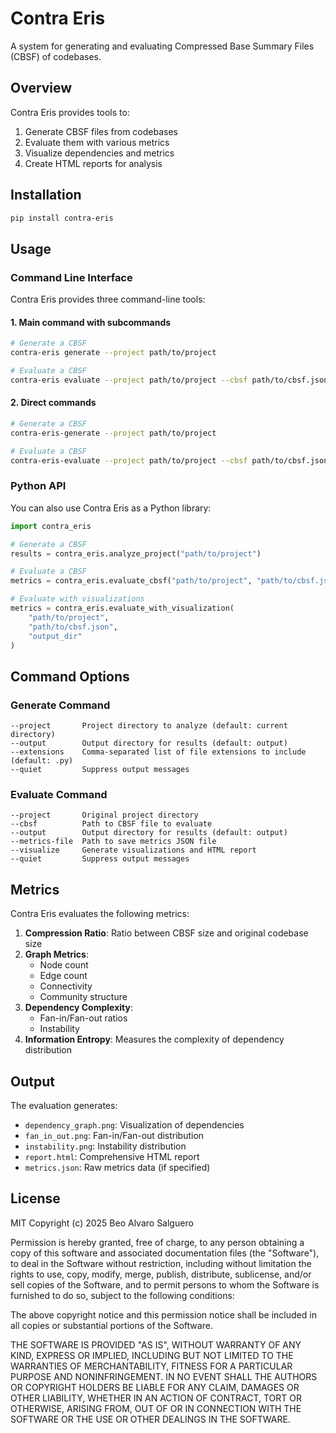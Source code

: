# Contra Eris

A system for generating and evaluating Compressed Base Summary Files (CBSF) of codebases.

## Overview

Contra Eris provides tools to:
1. Generate CBSF files from codebases
2. Evaluate them with various metrics
3. Visualize dependencies and metrics
4. Create HTML reports for analysis

## Installation

```bash
pip install contra-eris
```

## Usage

### Command Line Interface

Contra Eris provides three command-line tools:

#### 1. Main command with subcommands

```bash
# Generate a CBSF
contra-eris generate --project path/to/project

# Evaluate a CBSF
contra-eris evaluate --project path/to/project --cbsf path/to/cbsf.json --visualize
```

#### 2. Direct commands

```bash
# Generate a CBSF
contra-eris-generate --project path/to/project

# Evaluate a CBSF
contra-eris-evaluate --project path/to/project --cbsf path/to/cbsf.json --visualize
```

### Python API

You can also use Contra Eris as a Python library:

```python
import contra_eris

# Generate a CBSF
results = contra_eris.analyze_project("path/to/project")

# Evaluate a CBSF
metrics = contra_eris.evaluate_cbsf("path/to/project", "path/to/cbsf.json")

# Evaluate with visualizations
metrics = contra_eris.evaluate_with_visualization(
    "path/to/project", 
    "path/to/cbsf.json", 
    "output_dir"
)
```

## Command Options

### Generate Command

```
--project       Project directory to analyze (default: current directory)
--output        Output directory for results (default: output)
--extensions    Comma-separated list of file extensions to include (default: .py)
--quiet         Suppress output messages
```

### Evaluate Command

```
--project       Original project directory
--cbsf          Path to CBSF file to evaluate
--output        Output directory for results (default: output)
--metrics-file  Path to save metrics JSON file
--visualize     Generate visualizations and HTML report
--quiet         Suppress output messages
```

## Metrics

Contra Eris evaluates the following metrics:

1. **Compression Ratio**: Ratio between CBSF size and original codebase size
2. **Graph Metrics**: 
   - Node count
   - Edge count
   - Connectivity
   - Community structure
3. **Dependency Complexity**:
   - Fan-in/Fan-out ratios
   - Instability
4. **Information Entropy**: Measures the complexity of dependency distribution

## Output

The evaluation generates:
- `dependency_graph.png`: Visualization of dependencies
- `fan_in_out.png`: Fan-in/Fan-out distribution
- `instability.png`: Instability distribution
- `report.html`: Comprehensive HTML report
- `metrics.json`: Raw metrics data (if specified)

## License

MIT 
Copyright (c) 2025 Beo Alvaro Salguero

Permission is hereby granted, free of charge, to any person obtaining a copy
of this software and associated documentation files (the "Software"), to deal
in the Software without restriction, including without limitation the rights
to use, copy, modify, merge, publish, distribute, sublicense, and/or sell
copies of the Software, and to permit persons to whom the Software is
furnished to do so, subject to the following conditions:

The above copyright notice and this permission notice shall be included in all
copies or substantial portions of the Software.

THE SOFTWARE IS PROVIDED "AS IS", WITHOUT WARRANTY OF ANY KIND, EXPRESS OR
IMPLIED, INCLUDING BUT NOT LIMITED TO THE WARRANTIES OF MERCHANTABILITY,
FITNESS FOR A PARTICULAR PURPOSE AND NONINFRINGEMENT. IN NO EVENT SHALL THE
AUTHORS OR COPYRIGHT HOLDERS BE LIABLE FOR ANY CLAIM, DAMAGES OR OTHER
LIABILITY, WHETHER IN AN ACTION OF CONTRACT, TORT OR OTHERWISE, ARISING FROM,
OUT OF OR IN CONNECTION WITH THE SOFTWARE OR THE USE OR OTHER DEALINGS IN THE
SOFTWARE. 